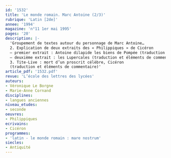 ```yaml
---
id: '1532'
title: 'Le monde romain. Marc Antoine (2/3)'
rubrique: 'Latin [2de]'
annee: '1994'
magazine: 'n°11 1er mai 1995'
pages: '20'
description: |-
  'Groupement de textes autour du personnage de Marc Antoine…
  2. Explication de deux extraits des « Philippiques » de Cicéron
  – premier extrait : Antoine dilapide les biens de Pompée (traduction et éléments de commentaire)
  – deuxième extrait : les Lupercales (traduction et éléments de commentaire)
  3. Tite-Live : mort d’un proscrit célèbre, Cicéron
  (traduction et éléments de commentaire)'
article_pdf: '1532.pdf'
revue: 'L’école des lettres des lycées'
auteurs:
- Véronique Le Borgne
- Marie-Anne Cornand
disciplines:
- langues anciennes
niveau_etudes:
- seconde
oeuvres:
- Philippiques
ecrivains:
- Cicéron
programmes:
- 'latin - le monde romain : mare nostrum'
siecles:
- Antiquité
---
```

